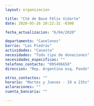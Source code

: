 ```yaml
---
layout: organizacion

title: "Cté de Base Félix Vidarte"
date: 2020-05-26 20:22:32 -0300

fecha_actualizacion: "6/04/2020"

departamento: "Canelones"
barrio: "Las Piedras"
actividades: "Canasta"
necesidades: "Todo tipo de donaciones"
necesidades_especificas: ""
telefono_contacto: "095496658"
direccion: "Rep. Argentina esq. Pando"

otros_contactos: ""
horario: "Martes y Jueves - 19 a 21hs"
aclaraciones: ""
cuenta_bancaria: ""

---
```

